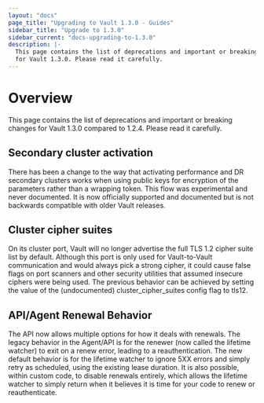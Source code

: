 ```yaml
---
layout: "docs"
page_title: "Upgrading to Vault 1.3.0 - Guides"
sidebar_title: "Upgrade to 1.3.0"
sidebar_current: "docs-upgrading-to-1.3.0"
description: |-
  This page contains the list of deprecations and important or breaking changes
  for Vault 1.3.0. Please read it carefully.
---
```


# Overview

This page contains the list of deprecations and important or breaking changes
for Vault 1.3.0 compared to 1.2.4. Please read it carefully.

## Secondary cluster activation 

There has been a change to the way that activating performance and DR secondary
clusters works when using public keys for encryption of the parameters rather
than a wrapping token. This flow was experimental and never documented. It is
now officially supported and documented but is not backwards compatible with
older Vault releases.

## Cluster cipher suites 

On its cluster port, Vault will no longer advertise the full TLS 1.2 cipher
suite list by default. Although this port is only used for Vault-to-Vault
communication and would always pick a strong cipher, it could cause false flags
on port scanners and other security utilities that assumed insecure ciphers were
being used. The previous behavior can be achieved by setting the value of the
(undocumented) cluster_cipher_suites config flag to tls12.

## API/Agent Renewal Behavior

The API now allows multiple options for how it deals with renewals. The legacy
behavior in the Agent/API is for the renewer (now called the lifetime watcher)
to exit on a renew error, leading to a reauthentication. The new default
behavior is for the lifetime watcher to ignore 5XX errors and simply retry as
scheduled, using the existing lease duration. It is also possible, within
custom code, to disable renewals entirely, which allows the lifetime watcher to
simply return when it believes it is time for your code to renew or
reauthenticate.

